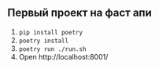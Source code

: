 ## Первый проект на фаст апи

1. `pip install poetry`
2. `poetry install`
3. `poetry run ./run.sh`
4. Open http://localhost:8001/
